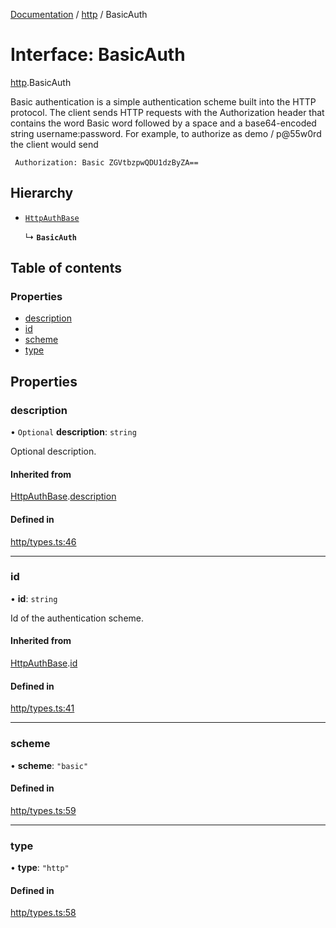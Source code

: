 [Documentation](../index.md) / [http](../modules/http.md) / BasicAuth

# Interface: BasicAuth

[http](../modules/http.md).BasicAuth

Basic authentication is a simple authentication scheme built into the HTTP protocol.
The client sends HTTP requests with the Authorization header that contains the word Basic word followed by a space and a base64-encoded string username:password.
For example, to authorize as demo / p@55w0rd the client would send
```
 Authorization: Basic ZGVtbzpwQDU1dzByZA==
```

## Hierarchy

- [`HttpAuthBase`](http.HttpAuthBase.md)

  ↳ **`BasicAuth`**

## Table of contents

### Properties

- [description](http.BasicAuth.md#description)
- [id](http.BasicAuth.md#id)
- [scheme](http.BasicAuth.md#scheme)
- [type](http.BasicAuth.md#type)

## Properties

### description

• `Optional` **description**: `string`

Optional description.

#### Inherited from

[HttpAuthBase](http.HttpAuthBase.md).[description](http.HttpAuthBase.md#description)

#### Defined in

[http/types.ts:46](https://github.com/timotheeguerin/cadl/blob/920bc86d/packages/rest/src/http/types.ts#L46)

___

### id

• **id**: `string`

Id of the authentication scheme.

#### Inherited from

[HttpAuthBase](http.HttpAuthBase.md).[id](http.HttpAuthBase.md#id)

#### Defined in

[http/types.ts:41](https://github.com/timotheeguerin/cadl/blob/920bc86d/packages/rest/src/http/types.ts#L41)

___

### scheme

• **scheme**: ``"basic"``

#### Defined in

[http/types.ts:59](https://github.com/timotheeguerin/cadl/blob/920bc86d/packages/rest/src/http/types.ts#L59)

___

### type

• **type**: ``"http"``

#### Defined in

[http/types.ts:58](https://github.com/timotheeguerin/cadl/blob/920bc86d/packages/rest/src/http/types.ts#L58)
